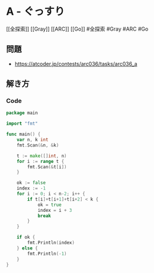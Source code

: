 # A - ぐっすり
[[全探索]] [[Gray]] [[ARC]] [[Go]]
#全探索 #Gray #ARC #Go 

## 問題
- https://atcoder.jp/contests/arc036/tasks/arc036_a

## 解き方
### Code
```go
package main

import "fmt"

func main() {
	var n, k int
	fmt.Scan(&n, &k)

	t := make([]int, n)
	for i := range t {
		fmt.Scan(&t[i])
	}

	ok := false
	index := -1
	for i := 0; i < n-2; i++ {
		if t[i]+t[i+1]+t[i+2] < k {
			ok = true
			index = i + 3
			break
		}
	}

	if ok {
		fmt.Println(index)
	} else {
		fmt.Println(-1)
	}
}
```